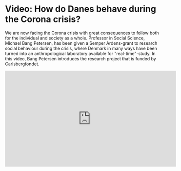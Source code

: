 # Video: How do Danes behave during the Corona crisis?

We are now facing the Corona crisis with great consequences to follow both for the individual and society as a whole. Professor in Social Science, Michael Bang Petersen, has been given a Semper Ardens-grant to research social behaviour during the crisis, where Denmark in many ways have been turned into an anthropological laboratory available for "real-time"-study. In this video, Bang Petersen introduces the research project that is funded by Carlsbergfondet.

<iframe width="560" height="315" src="https://www.youtube.com/embed/v=_xOzQBLTepo" frameborder="0" allow="accelerometer; autoplay; encrypted-media; gyroscope; picture-in-picture" allowfullscreen></iframe> 
 
